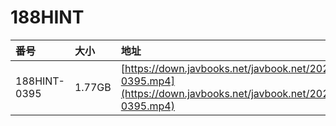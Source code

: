 # 188HINT

| 番号 | 大小 | 地址 |
| :--- | :--- | :--- |
| 188HINT-0395 | 1.77GB | [https://down.javbooks.net/javbook.net/2020/06/27/188HINT-0395.mp4](https://down.javbooks.net/javbook.net/2020/06/27/188HINT-0395.mp4) |

